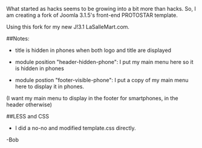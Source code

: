 What started as hacks seems to be growing into a bit more than hacks. So, I am creating a fork of Joomla 3.1.5's front-end PROTOSTAR template.

Using this fork for my new J!3.1 LaSalleMart.com.

##Notes:

* title is hidden in phones when both logo and title are displayed

* module position "header-hidden-phone": I put my main menu here so it is hidden in phones

* module postion "footer-visible-phone": I put a copy of my main menu here to display it in phones.

(I want my main menu to display in the footer for smartphones, in the header otherwise)


##LESS and CSS
* I did a no-no and modified template.css directly.

-Bob